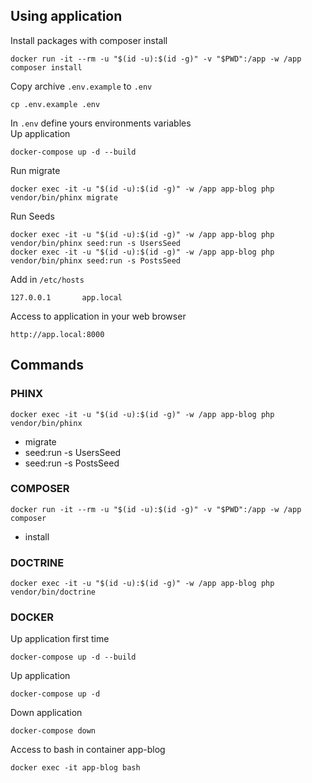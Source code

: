 
## Using application
Install packages with composer install
```
docker run -it --rm -u "$(id -u):$(id -g)" -v "$PWD":/app -w /app composer install
```
Copy archive `.env.example` to `.env`
```
cp .env.example .env
```
In `.env` define yours environments variables  
Up application
```
docker-compose up -d --build
```
Run migrate
```
docker exec -it -u "$(id -u):$(id -g)" -w /app app-blog php vendor/bin/phinx migrate
```
Run Seeds
```
docker exec -it -u "$(id -u):$(id -g)" -w /app app-blog php vendor/bin/phinx seed:run -s UsersSeed
docker exec -it -u "$(id -u):$(id -g)" -w /app app-blog php vendor/bin/phinx seed:run -s PostsSeed
```
Add in `/etc/hosts`
```
127.0.0.1       app.local
```
Access to application in your web browser
```
http://app.local:8000
```
## Commands

### PHINX
```
docker exec -it -u "$(id -u):$(id -g)" -w /app app-blog php vendor/bin/phinx
```
- migrate
- seed:run -s UsersSeed
- seed:run -s PostsSeed


### COMPOSER
```
docker run -it --rm -u "$(id -u):$(id -g)" -v "$PWD":/app -w /app composer
```
- install

### DOCTRINE
```
docker exec -it -u "$(id -u):$(id -g)" -w /app app-blog php vendor/bin/doctrine
```

### DOCKER
Up application first time
```
docker-compose up -d --build
```
Up application
```
docker-compose up -d
```
Down application
```
docker-compose down
```
Access to bash in container app-blog
```
docker exec -it app-blog bash
``` 
